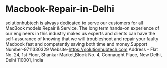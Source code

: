 # Macbook-Repair-in-Delhi
solutionhubtech is always dedicated to serve our customers for all MacBook models Repair &amp; Service. The long term hands-on experience of our engineers in this industry makes us experts and clients can have the self-assurance of knowing that we will troubleshoot and repair your faulty Macbook fast and competently saving both time and money.Support Number-9711330329 Website-https://solutionhubtech.com Address - Flat No. 24, 1st Floor, Shankar Market,Block No. 4, Connaught Place,  New Delhi, Delhi 110001, India 
